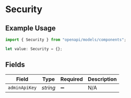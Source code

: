 # Security

## Example Usage

```typescript
import { Security } from "openapi/models/components";

let value: Security = {};
```

## Fields

| Field              | Type               | Required           | Description        |
| ------------------ | ------------------ | ------------------ | ------------------ |
| `adminApiKey`      | *string*           | :heavy_minus_sign: | N/A                |